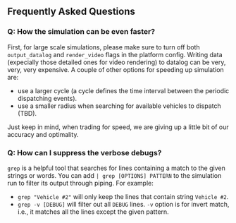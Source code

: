 ## Frequently Asked Questions

### Q: How the simulation can be even faster?

First, for large scale simulations, please make sure to turn off both `output_datalog` and `render_video` flags in the platform config. Writing data (expecially those detailed ones for video rendering) to datalog can be very, very, very expensive. A couple of other options for speeding up simulation are:
- use a larger cycle (a cycle defines the time interval between the periodic dispatching events).
- use a smaller radius when searching for available vehicles to dispatch (TBD).

Just keep in mind, when trading for speed, we are giving up a little bit of our accuracy and optimality. 

### Q: How can I suppress the verbose debugs?

`grep` is a helpful tool that searches for lines containing a match to the given strings or words. You can add `| grep [OPTIONS] PATTERN` to the simulation run to filter its output through piping. For example:
- `grep "Vehicle #2"` will only keep the lines that contain string `Vehicle #2`.
- `grep -v [DEBUG]` will filter out all `DEBUG` lines. `-v` option is for invert match, i.e., it matches all the lines except the given pattern.

